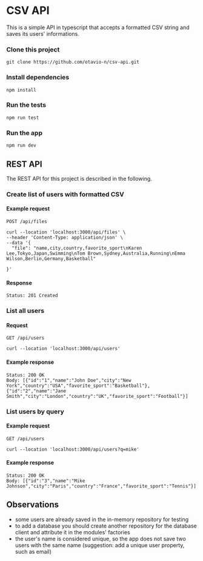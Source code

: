# CSV API
This is a simple API in typescript that accepts a formatted CSV string and saves its users' informations.

### Clone this project
```
git clone https://github.com/otavio-n/csv-api.git
```
### Install dependencies
```
npm install
```
### Run the tests
```
npm run test
```
### Run the app
```
npm run dev
```

## REST API
The REST API for this project is described in the following.

### Create list of users with formatted CSV
#### Example request 
`POST /api/files`

```
curl --location 'localhost:3000/api/files' \
--header 'Content-Type: application/json' \
--data '{
  "file": "name,city,country,favorite_sport\nKaren Lee,Tokyo,Japan,Swimming\nTom Brown,Sydney,Australia,Running\nEmma Wilson,Berlin,Germany,Basketball"

}'
```
#### Response
```
Status: 201 Created
```

### List all users
#### Request
`GET /api/users`

```
curl --location 'localhost:3000/api/users'
```
#### Example response
```
Status: 200 OK
Body: [{"id":"1","name":"John Doe","city":"New York","country":"USA","favorite_sport":"Basketball"},{"id":"2","name":"Jane Smith","city":"London","country":"UK","favorite_sport":"Football"}]
```
### List users by query
#### Example request
`GET /api/users`

```
curl --location 'localhost:3000/api/users?q=mike'
```
#### Example response
```
Status: 200 OK
Body: [{"id":"3","name":"Mike Johnson","city":"Paris","country":"France","favorite_sport":"Tennis"}]
```

## Observations
- some users are already saved in the in-memory repository for testing
- to add a database you should create another repository for the database client and attribute it in the modules' factories
- the user's name is considered unique, so the app does not save two users with the same name (suggestion: add a unique user property, such as email)
